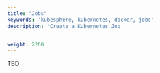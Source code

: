 ```yaml
---
title: "Jobs"
keywords: 'kubesphere, kubernetes, docker, jobs'
description: 'Create a Kubernetes Job'


weight: 2260
---
```


TBD
